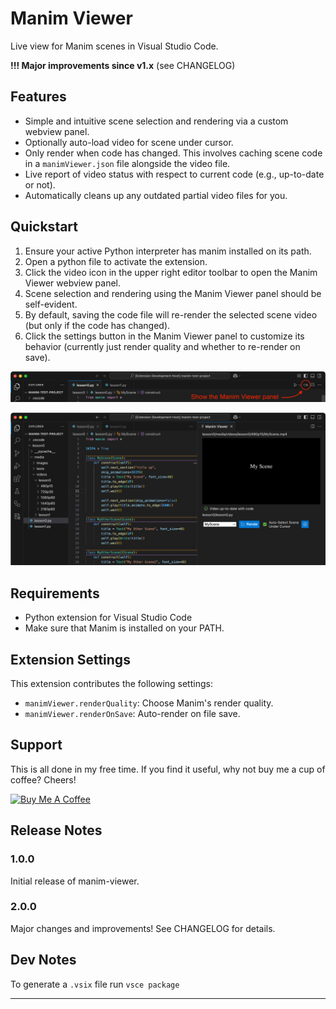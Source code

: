 # Manim Viewer
Live view for Manim scenes in Visual Studio Code.

**!!! Major improvements since v1.x** (see CHANGELOG)

## Features
- Simple and intuitive scene selection and rendering via a custom webview panel.
- Optionally auto-load video for scene under cursor.
- Only render when code has changed. This involves caching scene code in a `manimViewer.json` file alongside the video file.
- Live report of video status with respect to current code (e.g., up-to-date or not).
- Automatically cleans up any outdated partial video files for you.

## Quickstart
1. Ensure your active Python interpreter has manim installed on its path.
2. Open a python file to activate the extension.
3. Click the video icon in the upper right editor toolbar to open the Manim Viewer webview panel.
4. Scene selection and rendering using the Manim Viewer panel should be self-evident.
5. By default, saving the code file will re-render the selected scene video (but only if the code has changed).
6. Click the settings button in the Manim Viewer panel to customize its behavior (currently just render quality and whether to re-render on save).

![screenshot](images/screenshot-button.png)

![screenshot](images/screenshot-webview.png)

## Requirements

- Python extension for Visual Studio Code
- Make sure that Manim is installed on your PATH.

## Extension Settings

This extension contributes the following settings:

- `manimViewer.renderQuality`: Choose Manim's render quality.
- `manimViewer.renderOnSave`: Auto-render on file save.

## Support

This is all done in my free time. If you find it useful, why not buy me a cup of coffee? Cheers!

<a href="https://www.buymeacoffee.com/marcel.goldschen.ohm" target="_blank"><img src="https://cdn.buymeacoffee.com/buttons/v2/default-yellow.png" alt="Buy Me A Coffee" style="height: 60px !important;width: 217px !important;" ></a>

## Release Notes

### 1.0.0
Initial release of manim-viewer.

### 2.0.0
Major changes and improvements! See CHANGELOG for details.

## Dev Notes
To generate a `.vsix` file run `vsce package`

---
